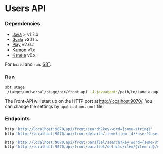 Users API
======

### Dependencies
- [Java] > v1.8.x
- [Scala] v2.12.x
- [Play] v2.6.x
- [Kamon] v1.x
- [Kanela] v0.x

For `build` and `run`: [SBT].

### Run

```bash
sbt stage
./target/universal/stage/bin/front-api -J-javaagent:/path/to/kanela-agent.jar
```

The Front-API will start up on the HTTP port at <http://localhost:9070/>.
You can change the settings by `application.conf` file.

### Endpoints

```bash
http 'http://localhost:9070/api/front/search?key-word={some-string}'
http 'http://localhost:9070/api/front/details/item/{item-id}/user/{user-id}'
```

```bash
http 'http://localhost:9070/api/front/parallel/search?key-word={some-string}'
http 'http://localhost:9070/api/front/parallel/details/item/{item-id}/user/{user-id}'
```

[SBT]:https://www.scala-sbt.org/
[Java]:https://www.java.com/es/download/
[Scala]:https://www.scala-lang.org/
[Play]:https://www.playframework.com/
[Kamon]:http://kamon.io
[Kanela]:http://kamon-io.github.io/kanela/
